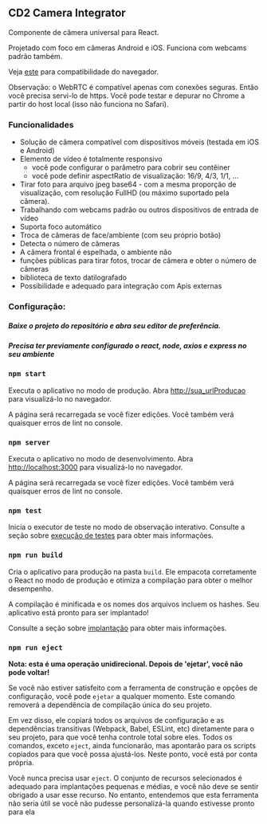 

## CD2 Camera Integrator

Componente de câmera universal para React.

Projetado com foco em câmeras Android e iOS.
Funciona com webcams padrão também.

Veja [este](http://caniuse.com/#feat=stream) para compatibilidade do navegador.

Observação: o WebRTC é compatível apenas com conexões seguras. Então você precisa servi-lo de https. Você pode testar e depurar no Chrome a partir do host local (isso não funciona no Safari).

### Funcionalidades

- Solução de câmera compatível com dispositivos móveis (testada em iOS e Android)
- Elemento de vídeo é totalmente responsivo
  - você pode configurar o parâmetro para cobrir seu contêiner
  - você pode definir aspectRatio de visualização: 16/9, 4/3, 1/1, ...
- Tirar foto para arquivo jpeg base64 - com a mesma proporção de visualização, com resolução FullHD (ou máximo suportado pela câmera).
- Trabalhando com webcams padrão ou outros dispositivos de entrada de vídeo
- Suporta foco automático
- Troca de câmeras de face/ambiente (com seu próprio botão)
- Detecta o número de câmeras
- A câmera frontal é espelhada, o ambiente não
- funções públicas para tirar fotos, trocar de câmera e obter o número de câmeras
- biblioteca de texto datilografado
- Possibilidade e adequado para integração com Apis externas

### Configuração:
##### Baixe o projeto do repositório e abra seu editor de preferência.
##### Precisa ter previamente configurado o react, node, axios e express no seu ambiente

### `npm start`

Executa o aplicativo no modo de produção.
Abra [http://sua_urlProducao](http://localhost:3000) para visualizá-lo no navegador.

A página será recarregada se você fizer edições.
Você também verá quaisquer erros de lint no console.

### `npm server`

Executa o aplicativo no modo de desenvolvimento.
Abra [http://localhost:3000](http://localhost:3000) para visualizá-lo no navegador.

A página será recarregada se você fizer edições.
Você também verá quaisquer erros de lint no console.

### `npm test`

Inicia o executor de teste no modo de observação interativo.
Consulte a seção sobre [execução de testes](https://facebook.github.io/create-react-app/docs/running-tests) para obter mais informações.

### `npm run build`

Cria o aplicativo para produção na pasta `build`.
Ele empacota corretamente o React no modo de produção e otimiza a compilação para obter o melhor desempenho.

A compilação é minificada e os nomes dos arquivos incluem os hashes.
Seu aplicativo está pronto para ser implantado!

Consulte a seção sobre [implantação](https://facebook.github.io/create-react-app/docs/deployment) para obter mais informações.

### `npm run eject`

**Nota: esta é uma operação unidirecional. Depois de 'ejetar', você não pode voltar!**

Se você não estiver satisfeito com a ferramenta de construção e opções de configuração, você pode `ejetar` a qualquer momento. Este comando removerá a dependência de compilação única do seu projeto.

Em vez disso, ele copiará todos os arquivos de configuração e as dependências transitivas (Webpack, Babel, ESLint, etc) diretamente para o seu projeto, para que você tenha controle total sobre eles. Todos os comandos, exceto `eject`, ainda funcionarão, mas apontarão para os scripts copiados para que você possa ajustá-los. Neste ponto, você está por conta própria.

Você nunca precisa usar `eject`. O conjunto de recursos selecionados é adequado para implantações pequenas e médias, e você não deve se sentir obrigado a usar esse recurso. No entanto, entendemos que esta ferramenta não seria útil se você não pudesse personalizá-la quando estivesse pronto para ela